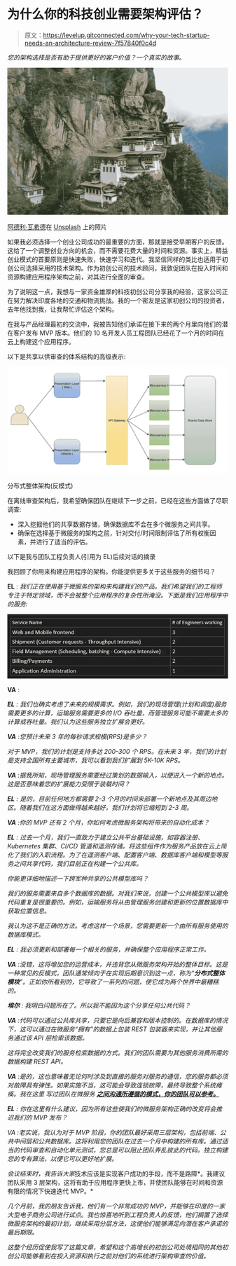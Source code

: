 # 为什么你的科技创业需要架构评估？

> 原文：<https://levelup.gitconnected.com/why-your-tech-startup-needs-an-architecture-review-7f57840f0c4d>

*您的架构选择是否有助于提供更好的客户价值？一个真实的故事。*

![](img/79df7df87749069eefc8e8f5d7cb9ac1.png)

[阿德利·瓦希德](https://unsplash.com/@adliwahid?utm_source=medium&utm_medium=referral)在 [Unsplash](https://unsplash.com?utm_source=medium&utm_medium=referral) 上的照片

如果我必须选择一个创业公司成功的最重要的方面，那就是接受早期客户的反馈。这给了一个调整创业方向的机会，而不需要花费大量的时间和资源。事实上，精益创业模式的首要原则是快速失败，快速学习和迭代。我坚信同样的类比也适用于初创公司选择采用的技术架构。作为初创公司的技术顾问，我敦促团队在投入时间和资源构建应用程序架构之前，对其进行全面的审查。

为了说明这一点，我想与一家资金雄厚的科技初创公司分享我的经验，这家公司正在努力解决印度各地的交通和物流挑战。我的一个密友是这家初创公司的投资者，去年他找到我，让我帮忙评估这个架构。

在我与产品经理最初的交流中，我被告知他们承诺在接下来的两个月里向他们的潜在客户发布 MVP 版本。他们的 10 名开发人员工程团队已经花了一个月的时间在云上构建这个应用程序。

以下是共享以供审查的体系结构的高级表示:

![](img/f7ce3467002de1e75d9fc9aa39e19abb.png)

分布式整体架构(反模式)

在离线审查架构后，我希望确保团队在继续下一步之前，已经在这些方面做了尽职调查:

*   深入挖掘他们的共享数据存储，确保数据库不会在多个微服务之间共享。
*   确保在选择基于微服务的架构之前，针对交付/时间限制评估了所有权衡因素，并进行了适当的评估。

以下是我与团队工程负责人(引用为 EL)后续对话的摘录

我回顾了你用来构建应用程序的架构。你能提供更多关于这些服务的细节吗？

**EL** : *我们正在使用基于微服务的架构来构建我们的产品。我们希望我们的工程师专注于特定领域，而不会被整个应用程序的复杂性所淹没。下面是我们应用程序中的服务:*

![](img/3bab43fcedaf9296b60395575f313c1d.png)

**VA** :

***EL** : *我们也确实考虑了未来的规模需求。例如，我们的现场管理(计划和调度)服务需要更多的计算，运输服务需要更多的 I/O 吞吐量，而管理服务可能不需要太多的计算或吞吐量。我们认为这些服务独立扩展会更好。**

***VA** :您预计未来 3 年的每秒请求规模(RPS)是多少？*

*对于 MVP，我们的计划是支持多达 200-300 个 RPS。在未来 3 年，我们的计划是支持全国所有主要城市，我可以看到我们扩展到 5K-10K RPS。*

***VA** :据我所知，现场管理服务需要经过策划的数据输入，以便进入一个新的地点。这是否意味着您的扩展能力受限于装载时间？*

***EL** : *是的，目前任何地方都需要 2-3 个月的时间来部署一个新地点及其周边地区。随着我们在这方面做得越来越好，我们计划将它缩短到 2-3 周。**

***VA** :你的 MVP 还有 2 个月，你如何考虑微服务架构将带来的自动化成本？*

***EL** : *过去一个月，我们一直致力于建立公共平台基础设施，如容器注册、Kubernetes 集群、CI/CD 管道和遥测存储。将这些组件作为服务产品放在云上简化了我们的入职流程。为了在遥测客户端、配置客户端、数据库客户端和模型等服务之间共享代码，我们目前正在构建一个公共库。**

*你能更详细地描述一下跨军种共享的公共模型库吗？*

*我们的服务需要来自多个数据库的数据。对我们来说，创建一个公共模型库以避免代码重复是很重要的。例如，运输服务将从由管理服务创建和更新的位置数据库中获取位置信息。*

*我认为这不是正确的方法。考虑这样一个场景，您需要更新一个由所有服务使用的数据库模式。*

***EL** : *我必须更新和部署每一个相关的服务，并确保整个应用程序正常工作。**

***VA** :没错，这将增加您的运营成本，并违背您从微服务架构开始的整体目标。这是一种常见的反模式，团队通常倾向于在实现后期意识到这一点，称为“**分布式整体模块**”。正如你所看到的，它导致了一系列的问题，使它成为两个世界中最糟糕的。*

***埃尔** : *我明白问题所在了。所以我不能因为这个分享任何公共代码？**

***VA** :代码可以通过公共库共享，只要它是向后兼容和版本控制的。在数据库的情况下，这可以通过在微服务“拥有”的数据上包装 REST 包装器来实现，并让其他服务通过该 API 层检索该数据。*

*这将完全改变我们的服务检索数据的方式。我们的团队需要为其他服务消费所需的数据构建 REST API。*

***VA** :是的，这也意味着无论何时涉及到直接的服务对服务的通信，您的服务都必须对故障具有弹性。如果实施不当，这可能会导致连锁故障，最终导致整个系统瘫痪。我在这里 写过团队在微服务 [**之间沟通所遵循的模式，你的团队可以参考。**](/practical-approach-to-microservices-architecture-part-1-52488c32df58)*

***EL** : *你在这里有什么建议，因为所有这些使我们的微服务架构正确的改变将会推迟我们的 MVP 发布？**

*VA :老实说，我认为对于 MVP 阶段，你的团队最好采用三层架构，包括前端、公共中间层和公共数据库。这将利用您的团队在过去一个月中构建的所有库。通过适当的代码审查和自动化单元测试，您总是可以阻止团队弄乱彼此的代码。独立构建您的专有算法，以便它可以更好地扩展。*

*会议结束时，我告诉大家*技术应该是实现客户成功的手段，而不是路障*。我建议团队采用 3 层架构，这将有助于应用程序更快上市，并使团队能够在时间和资源有限的情况下快速迭代 MVP。*

*几个月前，我的朋友告诉我，他们有一个非常成功的 MVP，并能够在印度的一家大型电子商务公司进行试点。我也惊喜地听到工程负责人的反馈，他们搁置了选择微服务架构的最初计划，继续采用分层方法，这使他们能够满足向潜在客户承诺的最后期限。*

*这整个经历促使我写了这篇文章，希望和这个高增长的初创公司处境相同的其他初创公司能够看到在投入资源和执行之前对他们的系统进行架构审查的价值。*